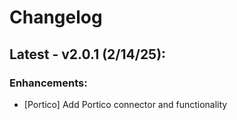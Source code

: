 # Changelog

## Latest - v2.0.1 (2/14/25):

### Enhancements:

- [Portico] Add Portico connector and functionality
